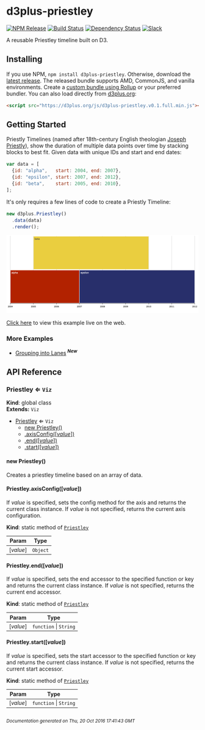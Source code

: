 # d3plus-priestley

[![NPM Release](http://img.shields.io/npm/v/d3plus-priestley.svg?style=flat)](https://www.npmjs.org/package/d3plus-priestley)
[![Build Status](https://travis-ci.org/d3plus/d3plus-priestley.svg?branch=master)](https://travis-ci.org/d3plus/d3plus-priestley)
[![Dependency Status](http://img.shields.io/david/d3plus/d3plus-priestley.svg?style=flat)](https://david-dm.org/d3plus/d3plus-priestley)
[![Slack](https://img.shields.io/badge/Slack-Click%20to%20Join!-green.svg?style=social)](https://goo.gl/forms/ynrKdvusekAwRMPf2)

A reusable Priestley timeline built on D3.

## Installing

If you use NPM, `npm install d3plus-priestley`. Otherwise, download the [latest release](https://github.com/d3plus/d3plus-priestley/releases/latest). The released bundle supports AMD, CommonJS, and vanilla environments. Create a [custom bundle using Rollup](https://github.com/rollup/rollup) or your preferred bundler. You can also load directly from [d3plus.org](https://d3plus.org):

```html
<script src="https://d3plus.org/js/d3plus-priestley.v0.1.full.min.js"></script>
```


## Getting Started

Priestly Timelines (named after 18th-century English theologian [Joseph Priestly](https://en.wikipedia.org/wiki/Joseph_Priestley)), show the duration of multiple data points over time by stacking blocks to best fit. Given data with unique IDs and start and end dates:

```js
var data = [
  {id: "alpha",   start: 2004, end: 2007},
  {id: "epsilon", start: 2007, end: 2012},
  {id: "beta",    start: 2005, end: 2010},
];
```

It's only requires a few lines of code to create a Priestly Timeline:

```js
new d3plus.Priestley()
  .data(data)
  .render();
```


[<kbd><img src="/example/getting-started.png" width="990px" /></kbd>](https://d3plus.org/examples/d3plus-priestley/getting-started/)

[Click here](https://d3plus.org/examples/d3plus-priestley/getting-started/) to view this example live on the web.


### More Examples

 * [Grouping into Lanes](http://d3plus.org/examples/d3plus-priestley/grouping/)<sup> ***New***</sup>

## API Reference
<a name="Priestley"></a>

### Priestley ⇐ <code>Viz</code>
**Kind**: global class  
**Extends:** <code>Viz</code>  

* [Priestley](#Priestley) ⇐ <code>Viz</code>
    * [new Priestley()](#new_Priestley_new)
    * [.axisConfig([*value*])](#Priestley.axisConfig)
    * [.end([*value*])](#Priestley.end)
    * [.start([*value*])](#Priestley.start)

<a name="new_Priestley_new"></a>

#### new Priestley()
Creates a priestley timeline based on an array of data.

<a name="Priestley.axisConfig"></a>

#### Priestley.axisConfig([*value*])
If *value* is specified, sets the config method for the axis and returns the current class instance. If *value* is not specified, returns the current axis configuration.

**Kind**: static method of <code>[Priestley](#Priestley)</code>  

| Param | Type |
| --- | --- |
| [*value*] | <code>Object</code> | 

<a name="Priestley.end"></a>

#### Priestley.end([*value*])
If *value* is specified, sets the end accessor to the specified function or key and returns the current class instance. If *value* is not specified, returns the current end accessor.

**Kind**: static method of <code>[Priestley](#Priestley)</code>  

| Param | Type |
| --- | --- |
| [*value*] | <code>function</code> &#124; <code>String</code> | 

<a name="Priestley.start"></a>

#### Priestley.start([*value*])
If *value* is specified, sets the start accessor to the specified function or key and returns the current class instance. If *value* is not specified, returns the current start accessor.

**Kind**: static method of <code>[Priestley](#Priestley)</code>  

| Param | Type |
| --- | --- |
| [*value*] | <code>function</code> &#124; <code>String</code> | 



###### <sub>Documentation generated on Thu, 20 Oct 2016 17:41:43 GMT</sub>
